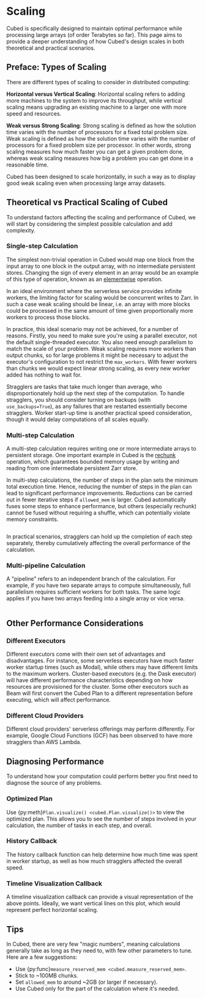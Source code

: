 # Scaling

Cubed is specifically designed to maintain optimal performance while processing large arrays (of order Terabytes so far).
This page aims to provide a deeper understanding of how Cubed's design scales in both theoretical and practical scenarios.

## Preface: Types of Scaling

There are different types of scaling to consider in distributed computing:

**Horizontal versus Vertical Scaling**: Horizontal scaling refers to adding more machines to the system to improve its throughput, while vertical scaling means upgrading an existing machine to a larger one with more speed and resources.

**Weak versus Strong Scaling**: Strong scaling is defined as how the solution time varies with the number of processors for a fixed total problem size.
Weak scaling is defined as how the solution time varies with the number of processors for a fixed problem size per processor.
In other words, strong scaling measures how much faster you can get a given problem done, whereas weak scaling measures how big a problem you can get done in a reasonable time.

Cubed has been designed to scale horizontally, in such a way as to display good weak scaling even when processing large array datasets.


## Theoretical vs Practical Scaling of Cubed

To understand factors affecting the scaling and performance of Cubed, we will start by considering the simplest possible calculation and add complexity.

### Single-step Calculation

The  simplest non-trivial operation in Cubed would map one block from the input array to one block in the output array, with no intermediate persistent stores.
Changing the sign of every element in an array would be an example of this type of operation, known as an [elementwise](Operations/elemwise) operation.

In an ideal environment where the serverless service provides infinite workers, the limiting factor for scaling would be concurrent writes to Zarr.
In such a case weak scaling should be linear, i.e. an array with more blocks could be processed in the same amount of time given proportionally more workers to process those blocks.

In practice, this ideal scenario may not be achieved, for a number of reasons.
Firstly, you need to make sure you're using a parallel executor, not the default single-threaded executor.
You also need enough parallelism to match the scale of your problem.
Weak scaling requires more workers than output chunks, so for large problems it might be necessary to adjust the executor's configuration to not restrict the ``max_workers``.
With fewer workers than chunks we would expect linear strong scaling, as every new worker added has nothing to wait for.

Stragglers are tasks that take much longer than average, who disproportionately hold up the next step of the computation.
To handle stragglers, you should consider turning on backups (with ``use_backups=True``), as any failures that are restarted essentially become stragglers.
Worker start-up time is another practical speed consideration, though it would delay computations of all scales equally.

### Multi-step Calculation

A multi-step calculation requires writing one or more intermediate arrays to persistent storage.
One important example in Cubed is the [rechunk](Operations/rechunk) operation, which guarantees bounded memory usage by writing and reading from one intermediate persistent Zarr store.

In multi-step calculations, the number of steps in the plan sets the minimum total execution time.
Hence, reducing the number of steps in the plan can lead to significant performance improvements.
Reductions can be carried out in fewer iterative steps if ``allowed_mem`` is larger.
Cubed automatically fuses some steps to enhance performance, but others (especially rechunk) cannot be fused without requiring a shuffle, which can potentially violate memory constraints.

```{note} In theory multiple blockwise operations can be fused together, enhancing the performance further. However this has not yet been implemented in Cubed.
```

In practical scenarios, stragglers can hold up the completion of each step separately, thereby cumulatively affecting the overall performance of the calculation.

### Multi-pipeline Calculation

A "pipeline" refers to an independent branch of the calculation.
For example, if you have two separate arrays to compute simultaneously, full parallelism requires sufficient workers for both tasks.
The same logic applies if you have two arrays feeding into a single array or vice versa.


```{note} Currently Cubed will not necessarily execute independent pipelines in parallel on all executors.
```


## Other Performance Considerations

### Different Executors

Different executors come with their own set of advantages and disadvantages.
For instance, some serverless executors have much faster worker startup times (such as Modal), while others may have different limits to the maximum workers.
Cluster-based executors (e.g. the Dask executor) will have different performance characteristics depending on how resources are provisioned for the cluster.
Some other executors such as Beam will first convert the Cubed Plan to a different representation before executing, which will affect performance.

### Different Cloud Providers

Different cloud providers' serverless offerings may perform differently. For example, Google Cloud Functions (GCF) has been observed to have more stragglers than AWS Lambda.


## Diagnosing Performance

To understand how your computation could perform better you first need to diagnose the source of any problems.

### Optimized Plan

Use {py:meth}`Plan.visualize() <cubed.Plan.visualize()>` to view the optimized plan. This allows you to see the number of steps involved in your calculation, the number of tasks in each step, and overall.

### History Callback

The history callback function can help determine how much time was spent in worker startup, as well as how much stragglers affected the overall speed.

### Timeline Visualization Callback

A timeline visualization callback can provide a visual representation of the above points. Ideally, we want vertical lines on this plot, which would represent perfect horizontal scaling.


## Tips

In Cubed, there are very few "magic numbers", meaning calculations generally take as long as they need to, with few other parameters to tune. Here are a few suggestions:

* Use {py:func}`measure_reserved_mem <cubed.measure_reserved_mem>`.
* Stick to ~100MB chunks.
* Set ``allowed_mem`` to around ~2GB (or larger if necessary).
* Use Cubed only for the part of the calculation where it's needed.
